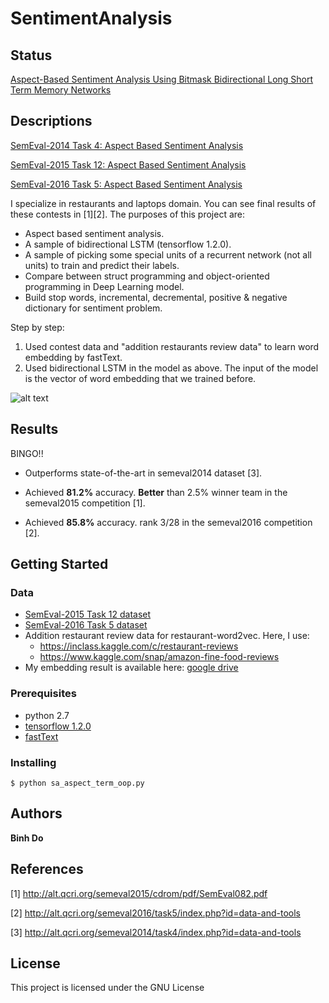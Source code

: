 # SentimentAnalysis
## Status
[Aspect-Based Sentiment Analysis Using Bitmask Bidirectional Long Short Term Memory Networks](https://www.aaai.org/ocs/index.php/FLAIRS/FLAIRS18/paper/view/17646)

## Descriptions
[SemEval-2014 Task 4: Aspect Based Sentiment Analysis](http://alt.qcri.org/semeval2014/task4/)

[SemEval-2015 Task 12: Aspect Based Sentiment Analysis](http://alt.qcri.org/semeval2015/task12/)

[SemEval-2016 Task 5: Aspect Based Sentiment Analysis](http://alt.qcri.org/semeval2016/task5/)

I specialize in restaurants and laptops domain. You can see final results of these contests in [1][2].
The purposes of this project are:

* Aspect based sentiment analysis.
* A sample of bidirectional LSTM (tensorflow 1.2.0).
* A sample of picking some special units of a recurrent network (not all units) to train and predict their labels. 
* Compare between struct programming and object-oriented programming in Deep Learning model.
* Build stop words, incremental, decremental, positive & negative dictionary for sentiment problem.

Step by step:
1. Used contest data and "addition restaurants review data" to learn word embedding by fastText.
2. Used bidirectional LSTM in the model as above. The input of the model is the vector of word embedding that we trained before.

![alt text](https://raw.githubusercontent.com/peace195/aspect-based-sentiment-analysis/master/model.png)

## Results
BINGO!!
* Outperforms state-of-the-art in semeval2014 dataset [3].

* Achieved **81.2%** accuracy. **Better** than 2.5% winner team in the semeval2015 competition [1].

* Achieved **85.8%** accuracy. rank 3/28 in the semeval2016 competition [2].


## Getting Started

### Data
* [SemEval-2015 Task 12 dataset](http://alt.qcri.org/semeval2015/task12/index.php?id=data-and-tools)
* [SemEval-2016 Task 5 dataset](http://alt.qcri.org/semeval2016/task5/index.php?id=data-and-tools)
* Addition restaurant review data for restaurant-word2vec. Here, I use:
	* https://inclass.kaggle.com/c/restaurant-reviews
	* https://www.kaggle.com/snap/amazon-fine-food-reviews
* My embedding result is available here: [google drive](https://drive.google.com/drive/folders/0B7O__AeIXgEkRjdLenQ5Ynl4aFk?usp=sharing)

### Prerequisites
* python 2.7
* [tensorflow 1.2.0](https://www.tensorflow.org/versions/r1.2/install/install_linux)
* [fastText](https://github.com/facebookresearch/fastText)

### Installing
	
	$ python sa_aspect_term_oop.py
	

## Authors

**Binh Do** 

## References
[1] http://alt.qcri.org/semeval2015/cdrom/pdf/SemEval082.pdf

[2] http://alt.qcri.org/semeval2016/task5/index.php?id=data-and-tools

[3] http://alt.qcri.org/semeval2014/task4/index.php?id=data-and-tools

## License

This project is licensed under the GNU License
